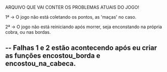 ARQUIVO QUE VAI CONTER OS PROBLEMAS ATUAIS DO JOGO!

1ª -> O jogo não está coletando os pontos, as 'maças' no caso.

2ª -> O jogo não está reiniciando após morrer, seja enconstando na própria cobra, ou nas bordas.

-- 
Falhas 1 e 2 estão acontecendo após eu criar as funções encostou_borda e encostou_na_cabeca.
--